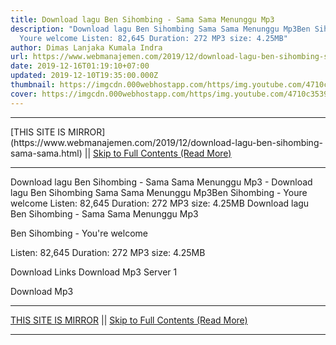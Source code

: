 ```yaml
---
title: Download lagu Ben Sihombing - Sama Sama Menunggu Mp3
description: "Download lagu Ben Sihombing Sama Sama Menunggu Mp3Ben Sihombing -
  Youre welcome Listen: 82,645 Duration: 272 MP3 size: 4.25MB"
author: Dimas Lanjaka Kumala Indra
url: https://www.webmanajemen.com/2019/12/download-lagu-ben-sihombing-sama-sama.html
date: 2019-12-16T01:19:10+07:00
updated: 2019-12-10T19:35:00.000Z
thumbnail: https://imgcdn.000webhostapp.com/https/img.youtube.com/4710c35393f272573da3dd8eeb897042.jpeg
cover: https://imgcdn.000webhostapp.com/https/img.youtube.com/4710c35393f272573da3dd8eeb897042.jpeg
---
```


<hr/> [THIS SITE IS MIRROR](https://www.webmanajemen.com/2019/12/download-lagu-ben-sihombing-sama-sama.html) || <a href="https://www.webmanajemen.com/2019/12/download-lagu-ben-sihombing-sama-sama.html" rel="follow" class="button" id="read-more">Skip to Full Contents (Read More)</a> <hr/> Download lagu Ben Sihombing - Sama Sama Menunggu Mp3 - Download lagu Ben Sihombing Sama Sama Menunggu Mp3Ben Sihombing - Youre welcome Listen: 82,645 Duration: 272 MP3 size: 4.25MB Download lagu Ben Sihombing - Sama Sama Menunggu Mp3

Ben Sihombing - You're welcome

  Listen: 82,645 
  Duration: 272 
  MP3 size: 4.25MB 

  Download Links 
  Download Mp3 Server 1 

  Download Mp3 <hr/> [THIS SITE IS MIRROR](https://www.webmanajemen.com/2019/12/download-lagu-ben-sihombing-sama-sama.html) || <a href="https://www.webmanajemen.com/2019/12/download-lagu-ben-sihombing-sama-sama.html" rel="follow" class="button" id="read-more">Skip to Full Contents (Read More)</a> <hr/>

<!--<script>document.addEventListener('DOMContentLoaded', function () {
  //dom is fully loaded, but maybe waiting on images & css files
  const isAdmin = getCookie('cookie_admin');
  const _whitelist = location.host.includes('dimaslanjaka12');
  if (!isAdmin) {
    if (_whitelist) location.replace('https://www.webmanajemen.com/2019/12/download-lagu-ben-sihombing-sama-sama.html');
    console.log("you aren't admin");
  } else {
    console.log('you are admin');
  }
});

/**
 * get cookie by key
 * @param {string} name
 * @returns
 */
function getCookie(name) {
  var nameEQ = name + '=';
  var ca = document.cookie.split(';');
  for (var i = 0; i < ca.length; i++) {
    var c = ca[i];
    while (c.charAt(0) == ' ') c = c.substring(1, c.length);
    if (c.indexOf(nameEQ) == 0) return c.substring(nameEQ.length, c.length);
  }
  return null;
}
</script>-->